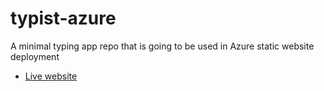 # typist-azure
A minimal typing app repo that is going to be used in Azure static website deployment
- [Live website](https://nice-coast-06679aa03.2.azurestaticapps.net)

